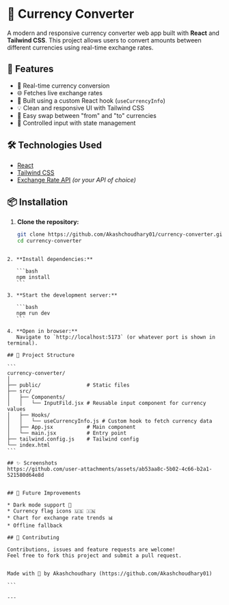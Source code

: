 # 💱 Currency Converter

A modern and responsive currency converter web app built with **React** and **Tailwind CSS**. This project allows users to convert amounts between different currencies using real-time exchange rates.

## 🚀 Features

- 🔄 Real-time currency conversion
- 🌐 Fetches live exchange rates
- 🧠 Built using a custom React hook (`useCurrencyInfo`)
- 💡 Clean and responsive UI with Tailwind CSS
- 🔁 Easy swap between "from" and "to" currencies
- 🧪 Controlled input with state management

## 🛠️ Technologies Used

- [React](https://reactjs.org/)
- [Tailwind CSS](https://tailwindcss.com/)
- [Exchange Rate API](https://api.exchangerate-api.com/) *(or your API of choice)*

## 📦 Installation

1. **Clone the repository:**
   ```bash
   git clone https://github.com/Akashchoudhary01/currency-converter.git
   cd currency-converter
````

2. **Install dependencies:**

   ```bash
   npm install
   ```

3. **Start the development server:**

   ```bash
   npm run dev
   ```

4. **Open in browser:**
   Navigate to `http://localhost:5173` (or whatever port is shown in terminal).

## 🧩 Project Structure

```
currency-converter/
│
├── public/               # Static files
├── src/
│   ├── Components/
│   │   └── InputFild.jsx # Reusable input component for currency values
│   ├── Hooks/
│   │   └── useCurrencyInfo.js # Custom hook to fetch currency data
│   ├── App.jsx           # Main component
│   └── main.jsx          # Entry point
├── tailwind.config.js    # Tailwind config
└── index.html
```

## ✨ Screenshots
https://github.com/user-attachments/assets/ab53aa8c-5b02-4c66-b2a1-521580d64e8d


## 📌 Future Improvements

* Dark mode support 🌙
* Currency flag icons 🇺🇸 🇮🇳
* Chart for exchange rate trends 📊
* Offline fallback

## 🤝 Contributing

Contributions, issues and feature requests are welcome!
Feel free to fork this project and submit a pull request.


Made with 💙 by Akashchoudhary (https://github.com/Akashchoudhary01)

```

---


